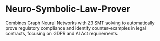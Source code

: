 # Neuro-Symbolic-Law-Prover
Combines Graph Neural Networks with Z3 SMT solving to automatically prove regulatory compliance and identify counter-examples in legal contracts, focusing on GDPR and AI Act requirements.
